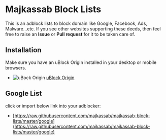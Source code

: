 # Majkassab Block Lists
This is an adblock lists to block domain like Google, Facebook, Ads, Malware...etc. If you see other websites supporting these deeds, then feel free to raise an **Issue** or **Pull request** for it to be taken care of.

## Installation
Make sure you have an uBlock Origin installed in your desktop or mobile browsers.
* ![uBock Origin](https://i.imgur.com/PSFuzKb.png) [uBlock Origin](https://github.com/gorhill/uBlock)

## Google List
click or import below link into your adblocker:
- [https://raw.githubusercontent.com/majkassab/majkassab-block-lists/master/google](https://raw.githubusercontent.com/majkassab/majkassab-block-lists/master/google)
